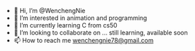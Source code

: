 - 👋 Hi, I’m @WenchengNie
- 👀 I’m interested in animation and programming
- 🌱 I’m currently learning C from cs50
- 💞️ I’m looking to collaborate on ... still learning, available soon
- 📫 How to reach me wenchengnie78@gmail.com

<!---
WenchengNie/WenchengNie is a ✨ special ✨ repository because its `README.md` (this file) appears on your GitHub profile.
You can click the Preview link to take a look at your changes.
--->

